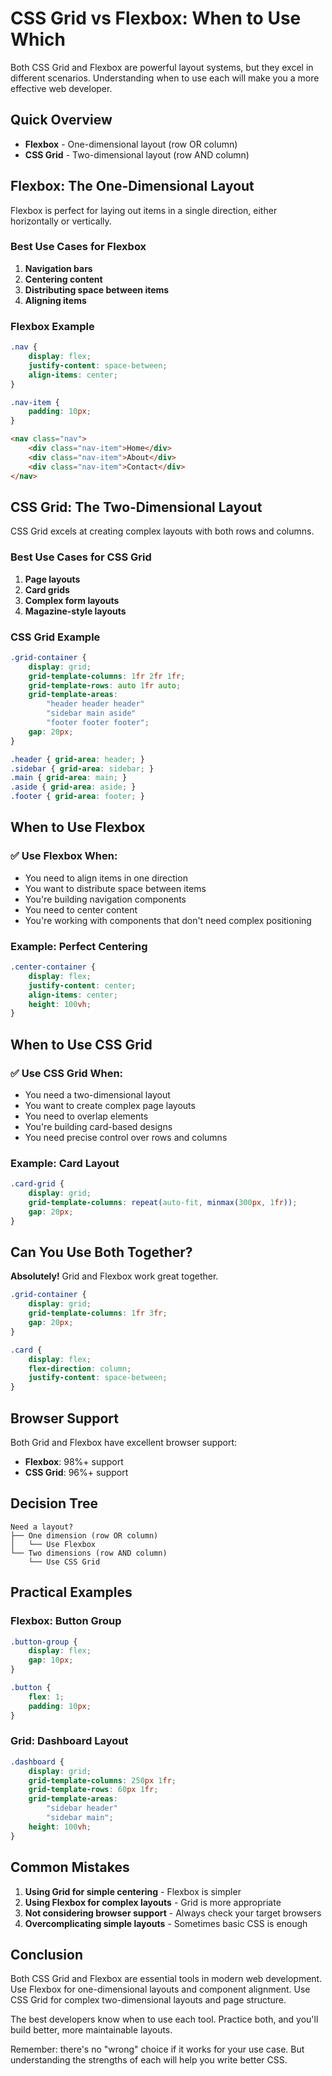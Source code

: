 # CSS Grid vs Flexbox: When to Use Which

Both CSS Grid and Flexbox are powerful layout systems, but they excel in different scenarios. Understanding when to use each will make you a more effective web developer.

## Quick Overview

- **Flexbox** - One-dimensional layout (row OR column)
- **CSS Grid** - Two-dimensional layout (row AND column)

## Flexbox: The One-Dimensional Layout

Flexbox is perfect for laying out items in a single direction, either horizontally or vertically.

### Best Use Cases for Flexbox

1. **Navigation bars**
2. **Centering content**
3. **Distributing space between items**
4. **Aligning items**

### Flexbox Example

```css
.nav {
    display: flex;
    justify-content: space-between;
    align-items: center;
}

.nav-item {
    padding: 10px;
}
```

```html
<nav class="nav">
    <div class="nav-item">Home</div>
    <div class="nav-item">About</div>
    <div class="nav-item">Contact</div>
</nav>
```

## CSS Grid: The Two-Dimensional Layout

CSS Grid excels at creating complex layouts with both rows and columns.

### Best Use Cases for CSS Grid

1. **Page layouts**
2. **Card grids**
3. **Complex form layouts**
4. **Magazine-style layouts**

### CSS Grid Example

```css
.grid-container {
    display: grid;
    grid-template-columns: 1fr 2fr 1fr;
    grid-template-rows: auto 1fr auto;
    grid-template-areas: 
        "header header header"
        "sidebar main aside"
        "footer footer footer";
    gap: 20px;
}

.header { grid-area: header; }
.sidebar { grid-area: sidebar; }
.main { grid-area: main; }
.aside { grid-area: aside; }
.footer { grid-area: footer; }
```

## When to Use Flexbox

### ✅ Use Flexbox When:
- You need to align items in one direction
- You want to distribute space between items
- You're building navigation components
- You need to center content
- You're working with components that don't need complex positioning

### Example: Perfect Centering
```css
.center-container {
    display: flex;
    justify-content: center;
    align-items: center;
    height: 100vh;
}
```

## When to Use CSS Grid

### ✅ Use CSS Grid When:
- You need a two-dimensional layout
- You want to create complex page layouts
- You need to overlap elements
- You're building card-based designs
- You need precise control over rows and columns

### Example: Card Layout
```css
.card-grid {
    display: grid;
    grid-template-columns: repeat(auto-fit, minmax(300px, 1fr));
    gap: 20px;
}
```

## Can You Use Both Together?

**Absolutely!** Grid and Flexbox work great together.

```css
.grid-container {
    display: grid;
    grid-template-columns: 1fr 3fr;
    gap: 20px;
}

.card {
    display: flex;
    flex-direction: column;
    justify-content: space-between;
}
```

## Browser Support

Both Grid and Flexbox have excellent browser support:
- **Flexbox**: 98%+ support
- **CSS Grid**: 96%+ support

## Decision Tree

```
Need a layout?
├── One dimension (row OR column)
│   └── Use Flexbox
└── Two dimensions (row AND column)
    └── Use CSS Grid
```

## Practical Examples

### Flexbox: Button Group
```css
.button-group {
    display: flex;
    gap: 10px;
}

.button {
    flex: 1;
    padding: 10px;
}
```

### Grid: Dashboard Layout
```css
.dashboard {
    display: grid;
    grid-template-columns: 250px 1fr;
    grid-template-rows: 60px 1fr;
    grid-template-areas:
        "sidebar header"
        "sidebar main";
    height: 100vh;
}
```

## Common Mistakes

1. **Using Grid for simple centering** - Flexbox is simpler
2. **Using Flexbox for complex layouts** - Grid is more appropriate
3. **Not considering browser support** - Always check your target browsers
4. **Overcomplicating simple layouts** - Sometimes basic CSS is enough

## Conclusion

Both CSS Grid and Flexbox are essential tools in modern web development. Use Flexbox for one-dimensional layouts and component alignment. Use CSS Grid for complex two-dimensional layouts and page structure.

The best developers know when to use each tool. Practice both, and you'll build better, more maintainable layouts.

Remember: there's no "wrong" choice if it works for your use case. But understanding the strengths of each will help you write better CSS.
